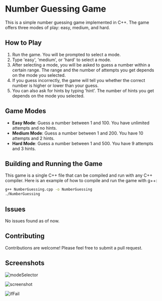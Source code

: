 # Number Guessing Game

This is a simple number guessing game implemented in C++. The game offers three modes of play: easy, medium, and hard. 

## How to Play

1. Run the game. You will be prompted to select a mode.
2. Type 'easy', 'medium', or 'hard' to select a mode.
3. After selecting a mode, you will be asked to guess a number within a certain range. The range and the number of attempts you get depends on the mode you selected.
4. If you guess incorrectly, the game will tell you whether the correct number is higher or lower than your guess.
5. You can also ask for hints by typing 'hint'. The number of hints you get depends on the mode you selected.

## Game Modes

- **Easy Mode**: Guess a number between 1 and 100. You have unlimited attempts and no hints.
- **Medium Mode**: Guess a number between 1 and 200. You have 10 attempts and 2 hints.
- **Hard Mode**: Guess a number between 1 and 500. You have 9 attempts and 3 hints.

## Building and Running the Game

This game is a single C++ file that can be compiled and run with any C++ compiler. Here is an example of how to compile and run the game with g++:

```bash
g++ NumberGuessing.cpp -o NumberGuessing
./NumberGuessing
```

## Issues

No issues found as of now.

## Contributing

Contributions are welcome! Please feel free to submit a pull request.

## Screenshots

![modeSelector](https://github.com/bangwoo4/Number-Guessing-Game/assets/133222169/63ddaaf6-8a37-49ab-9c41-50e1ec5ea6fc)

![screenshot](https://github.com/bangwoo4/Number-Guessing-Game/assets/133222169/d8485de9-cffe-41bb-b0c0-df3780d872a9)

![ifFail](https://github.com/bangwoo4/Number-Guessing-Game/assets/133222169/a1b4272d-c853-4277-a30c-b9c202858b7a)

